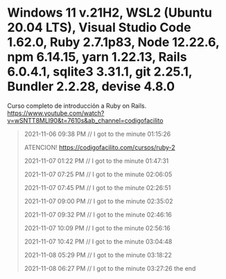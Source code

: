 # Windows 11 v.21H2, WSL2 (Ubuntu 20.04 LTS), Visual Studio Code 1.62.0, Ruby 2.7.1p83, Node 12.22.6, npm 6.14.15, yarn 1.22.13, Rails 6.0.4.1, sqlite3 3.31.1, git 2.25.1, Bundler 2.2.28, devise 4.8.0

Curso completo de introducción a Ruby on Rails.  
<https://www.youtube.com/watch?v=wSNTT8MLI90&t=7610s&ab_channel=codigofacilito>

> 2021-11-06 09:38 PM  //  I got to the minute 01:15:26  
>  
> ATENCION! <https://codigofacilito.com/cursos/ruby-2>  
>
> 2021-11-07 01:22 PM  //  I got to the minute 01:47:31  
>
> 2021-11-07 07:25 PM  //  I got to the minute 02:06:05
>
> 2021-11-07 07:45 PM  //  I got to the minute 02:26:51
>
> 2021-11-07 09:00 PM  //  I got to the minute 02:35:02
>
> 2021-11-07 09:32 PM  //  I got to the minute 02:46:16
>
> 2021-11-07 10:09 PM  //  I got to the minute 02:56:16
>
> 2021-11-07 10:42 PM  //  I got to the minute 03:04:48
>
> 2021-11-08 05:29 PM  //  I got to the minute 03:18:22
>
> 2021-11-08 06:27 PM  //  I got to the minute 03:27:26 the end
